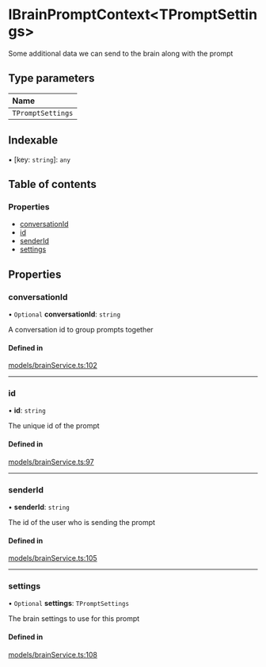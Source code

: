 # IBrainPromptContext<TPromptSettings\>

Some additional data we can send to the brain along with the prompt

## Type parameters

| Name |
| :------ |
| `TPromptSettings` |

## Indexable

▪ [key: `string`]: `any`

## Table of contents

### Properties

- [conversationId](IBrainPromptContext.md#conversationid)
- [id](IBrainPromptContext.md#id)
- [senderId](IBrainPromptContext.md#senderid)
- [settings](IBrainPromptContext.md#settings)

## Properties

### conversationId

• `Optional` **conversationId**: `string`

A conversation id to group prompts together

#### Defined in

[models/brainService.ts:102](https://github.com/gethubai/brain-sdk/blob/eb59de1/src/models/brainService.ts#L102)

___

### id

• **id**: `string`

The unique id of the prompt

#### Defined in

[models/brainService.ts:97](https://github.com/gethubai/brain-sdk/blob/eb59de1/src/models/brainService.ts#L97)

___

### senderId

• **senderId**: `string`

The id of the user who is sending the prompt

#### Defined in

[models/brainService.ts:105](https://github.com/gethubai/brain-sdk/blob/eb59de1/src/models/brainService.ts#L105)

___

### settings

• `Optional` **settings**: `TPromptSettings`

The brain settings to use for this prompt

#### Defined in

[models/brainService.ts:108](https://github.com/gethubai/brain-sdk/blob/eb59de1/src/models/brainService.ts#L108)
